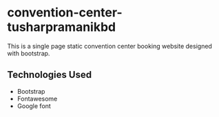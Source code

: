 # convention-center-tusharpramanikbd

This is a single page static convention center booking website designed with bootstrap.

## Technologies Used

- Bootstrap
- Fontawesome
- Google font
